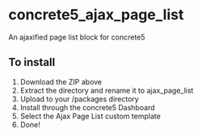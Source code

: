 concrete5_ajax_page_list
========================

An ajaxified page list block for concrete5

To install
----------

1. Download the ZIP above
2. Extract the directory and rename it to ajax_page_list
3. Upload to your /packages directory
4. Install through the concrete5 Dashboard
5. Select the Ajax Page List custom template
6. Done!